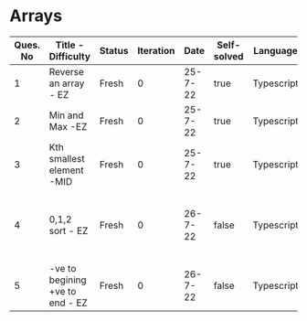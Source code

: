# Arrays

| Ques. No | Title - Difficulty              | Status | Iteration | Date    | Self-solved | Language   | Note                                |
| -------- | ------------------------------- | ------ | --------- | ------- | ----------- | ---------- | ----------------------------------- |
| 1        | Reverse an array - EZ           | Fresh  | 0         | 25-7-22 | true        | Typescript | none                                |
| 2        | Min and Max -EZ                 | Fresh  | 0         | 25-7-22 | true        | Typescript | none                                |
| 3        | Kth smallest element -MID       | Fresh  | 0         | 25-7-22 | true        | Typescript | get a O(N) solution                 |
| 4        | 0,1,2 sort - EZ                 | Fresh  | 0         | 26-7-22 | false       | Typescript | lookup on the dutch flag algo again |
| 5        | -ve to begining +ve to end - EZ | Fresh  | 0         | 26-7-22 | false       | Typescript | l                                   |
